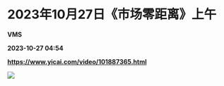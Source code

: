 # 2023年10月27日《市场零距离》上午
**VMS**

**2023-10-27 04:54**

**https://www.yicai.com/video/101887365.html**

![](http://imgcdn.yicai.com/vms-new/2023/10/0d689d17-7d87-4eeb-9a67-246b288f57a6.jpg)